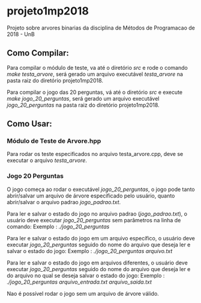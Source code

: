# projeto1mp2018
Projeto sobre arvores binarias da disciplina de Métodos de Programacao de 2018 - UnB

## Como Compilar:
   Para compilar o módulo de teste, va até o diretório *src* e rode o comando *make testa_arvore*,
   será gerado um arquivo executável *testa_arvore* na pasta raiz do diretório projeto1mp2018.

   Para compilar o jogo das 20 perguntas, vá até o diretório *src* e execute *make jogo_20_perguntas*,
   será gerado um arquivo executável *jogo_20_perguntas* na pasta raiz do diretório projeto1mp2018.

## Como Usar:
### Módulo de Teste de Arvore.hpp
   Para rodar os teste especificados no arquivo testa_arvore.cpp, deve se executar o arquivo *testa_arvore*.
### Jogo 20 Perguntas
   O jogo começa ao rodar o executável *jogo_20_perguntas*, o jogo pode tanto abrir/salvar um arquivo de árvore
   especificado pelo usuário, quanto abrir/salvar o arquivo padrao *jogo_padrao.txt*.

   Para ler e salvar o estado do jogo no arquivo padrao (*jogo_padrao.txt*), o usuário deve executar 
   *jogo_20_perguntas* sem parâmetros na linha de comando:
   Exemplo : *./jogo_20_perguntas*

   Para ler e salvar o estado do jogo em um arquivo específico, o usuário deve executar 
   *jogo_20_perguntas* seguido do nome do arquivo que deseja ler e salvar o estado do jogo:
   Exemplo : *./jogo_20_perguntas arquivo.txt*

   Para ler e salvar o estado do jogo em arquivos diferentes, o usuário deve executar 
   *jogo_20_perguntas* seguido do nome do arquivo que deseja ler e do arquivo no qual
   se deseja salvar o estado do jogo:
   Exemplo : *./jogo_20_perguntas arquivo_entrada.txt arquivo_saida.txt*

  Nao é possível rodar o jogo sem um arquivo de árvore válido.
